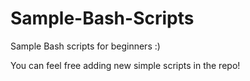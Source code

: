 Sample-Bash-Scripts
===================

Sample Bash scripts for beginners :)

You can feel free adding new simple scripts in the repo! 
